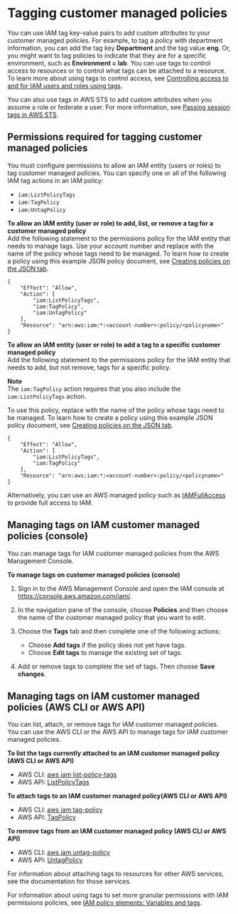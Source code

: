 # Tagging customer managed policies<a name="id_tags_customer-managed-policies"></a>

You can use IAM tag key\-value pairs to add custom attributes to your customer managed policies\. For example, to tag a policy with department information, you can add the tag key **Department** and the tag value **eng**\. Or, you might want to tag policies to indicate that they are for a specific environment, such as **Environment = lab**\. You can use tags to control access to resources or to control what tags can be attached to a resource\. To learn more about using tags to control access, see [Controlling access to and for IAM users and roles using tags](access_iam-tags.md)\.

You can also use tags in AWS STS to add custom attributes when you assume a role or federate a user\. For more information, see [Passing session tags in AWS STS](id_session-tags.md)\.

## Permissions required for tagging customer managed policies<a name="id_tags_customer-managed-policies_permissions"></a>

You must configure permissions to allow an IAM entity \(users or roles\) to tag customer managed policies\. You can specify one or all of the following IAM tag actions in an IAM policy:
+ `iam:ListPolicyTags`
+ `iam:TagPolicy`
+ `iam:UntagPolicy`

**To allow an IAM entity \(user or role\) to add, list, or remove a tag for a customer managed policy**  
Add the following statement to the permissions policy for the IAM entity that needs to manage tags\. Use your account number and replace *<policyname>* with the name of the policy whose tags need to be managed\. To learn how to create a policy using this example JSON policy document, see [Creating policies on the JSON tab](access_policies_create-console.md#access_policies_create-json-editor)\.

```
{
    "Effect": "Allow",
    "Action": [
        "iam:ListPolicyTags",
        "iam:TagPolicy",
        "iam:UntagPolicy"
    ],
    "Resource": "arn:aws:iam:*:<account-number>:policy/<policyname>"
}
```

**To allow an IAM entity \(user or role\) to add a tag to a specific customer managed policy**  
Add the following statement to the permissions policy for the IAM entity that needs to add, but not remove, tags for a specific policy\. 

**Note**  
The `iam:TagPolicy` action requires that you also include the `iam:ListPolicyTags` action\.

To use this policy, replace *<policyname>* with the name of the policy whose tags need to be managed\. To learn how to create a policy using this example JSON policy document, see [Creating policies on the JSON tab](access_policies_create-console.md#access_policies_create-json-editor)\.

```
{
    "Effect": "Allow",
    "Action": [
        "iam:ListPolicyTags",
        "iam:TagPolicy"
    ],
    "Resource": "arn:aws:iam:*:<account-number>:policy/<policyname>"
}
```

Alternatively, you can use an AWS managed policy such as [IAMFullAccess](https://console.aws.amazon.com/iam/home#policies/arn:aws:iam::aws:policy/IAMFullAccess) to provide full access to IAM\.

## Managing tags on IAM customer managed policies \(console\)<a name="id_tags_customer-managed-policies_procs-console"></a>

You can manage tags for IAM customer managed policies from the AWS Management Console\.

**To manage tags on customer managed policies \(console\)**

1. Sign in to the AWS Management Console and open the IAM console at [https://console\.aws\.amazon\.com/iam/](https://console.aws.amazon.com/iam/)\.

1. In the navigation pane of the console, choose **Policies** and then choose the name of the customer managed policy that you want to edit\.

1. Choose the **Tags** tab and then complete one of the following actions:
   + Choose **Add tags** if the policy does not yet have tags\.
   + Choose **Edit tags** to manage the existing set of tags\.

1. Add or remove tags to complete the set of tags\. Then choose **Save changes**\.

## Managing tags on IAM customer managed policies \(AWS CLI or AWS API\)<a name="id_tags_customer-managed-policies_procs-cli-api"></a>

You can list, attach, or remove tags for IAM customer managed policies\. You can use the AWS CLI or the AWS API to manage tags for IAM customer managed policies\.

**To list the tags currently attached to an IAM customer managed policy \(AWS CLI or AWS API\)**
+ AWS CLI: [aws iam list\-policy\-tags](https://docs.aws.amazon.com/cli/latest/reference/iam/list-policy-tags.html)
+ AWS API: [ListPolicyTags](https://docs.aws.amazon.com/IAM/latest/APIReference/API_ListPolicyTags.html)

**To attach tags to an IAM customer managed policy\(AWS CLI or AWS API\)**
+ AWS CLI: [aws iam tag\-policy](https://docs.aws.amazon.com/cli/latest/reference/iam/tag-policy.html)
+ AWS API: [TagPolicy](https://docs.aws.amazon.com/IAM/latest/APIReference/API_TagPolicy.html)

**To remove tags from an IAM customer managed policy \(AWS CLI or AWS API\)**
+ AWS CLI: [aws iam untag\-policy](https://docs.aws.amazon.com/cli/latest/reference/iam/untag-policy.html)
+ AWS API: [UntagPolicy](https://docs.aws.amazon.com/IAM/latest/APIReference/API_UntagPolicy.html)

For information about attaching tags to resources for other AWS services, see the documentation for those services\. 

For information about using tags to set more granular permissions with IAM permissions policies, see [IAM policy elements: Variables and tags](reference_policies_variables.md)\.